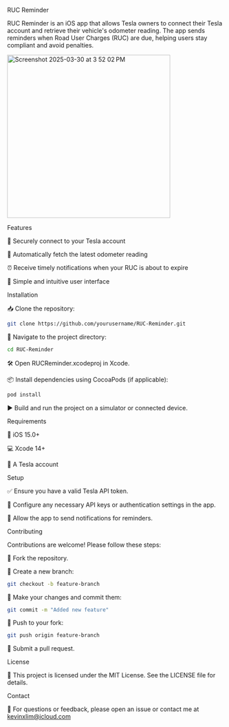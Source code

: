 RUC Reminder

RUC Reminder is an iOS app that allows Tesla owners to connect their Tesla account and retrieve their vehicle's odometer reading. The app sends reminders when Road User Charges (RUC) are due, helping users stay compliant and avoid penalties.

<img width="379" alt="Screenshot 2025-03-30 at 3 52 02 PM" src="https://github.com/user-attachments/assets/f2e40cb6-b06c-4c80-8a55-2cf1ed8e30c6" />

Features

🔐 Securely connect to your Tesla account

🚗 Automatically fetch the latest odometer reading

⏰ Receive timely notifications when your RUC is about to expire

📱 Simple and intuitive user interface

Installation

📥 Clone the repository:
```bash
git clone https://github.com/yourusername/RUC-Reminder.git
```
📂 Navigate to the project directory:
```bash
cd RUC-Reminder
```
🛠️ Open RUCReminder.xcodeproj in Xcode.

📦 Install dependencies using CocoaPods (if applicable):
```bash
pod install
```
▶️ Build and run the project on a simulator or connected device.

Requirements

📱 iOS 15.0+

💻 Xcode 14+

🔑 A Tesla account

Setup

✅ Ensure you have a valid Tesla API token.

🔧 Configure any necessary API keys or authentication settings in the app.

🔔 Allow the app to send notifications for reminders.

Contributing

Contributions are welcome! Please follow these steps:

🍴 Fork the repository.

🌿 Create a new branch:
```bash
git checkout -b feature-branch
```
📝 Make your changes and commit them:
```bash
git commit -m "Added new feature"
```
🚀 Push to your fork:
```bash
git push origin feature-branch
```
🔄 Submit a pull request.

License

📜 This project is licensed under the MIT License. See the LICENSE file for details.

Contact

📧 For questions or feedback, please open an issue or contact me at kevinxlim@icloud.com
